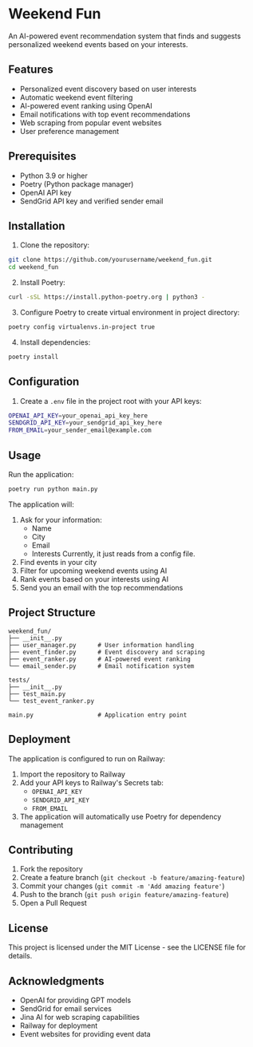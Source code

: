 # Weekend Fun

An AI-powered event recommendation system that finds and suggests personalized weekend events based on your interests.

## Features

- Personalized event discovery based on user interests
- Automatic weekend event filtering
- AI-powered event ranking using OpenAI
- Email notifications with top event recommendations
- Web scraping from popular event websites
- User preference management

## Prerequisites

- Python 3.9 or higher
- Poetry (Python package manager)
- OpenAI API key
- SendGrid API key and verified sender email

## Installation

1. Clone the repository:

```bash
git clone https://github.com/yourusername/weekend_fun.git
cd weekend_fun
```

2. Install Poetry:

```bash
curl -sSL https://install.python-poetry.org | python3 -
```

3. Configure Poetry to create virtual environment in project directory:

```bash
poetry config virtualenvs.in-project true
```

4. Install dependencies:

```bash
poetry install
```

## Configuration

1. Create a `.env` file in the project root with your API keys:

```bash
OPENAI_API_KEY=your_openai_api_key_here
SENDGRID_API_KEY=your_sendgrid_api_key_here
FROM_EMAIL=your_sender_email@example.com
```

## Usage

Run the application:

```bash
poetry run python main.py
```

The application will:

1. Ask for your information:
   - Name
   - City
   - Email
   - Interests
   Currently, it just reads from a config file.
2. Find events in your city
3. Filter for upcoming weekend events using AI
4. Rank events based on your interests using AI
5. Send you an email with the top recommendations

## Project Structure

```
weekend_fun/
├── __init__.py
├── user_manager.py      # User information handling
├── event_finder.py      # Event discovery and scraping
├── event_ranker.py      # AI-powered event ranking
└── email_sender.py      # Email notification system

tests/
├── __init__.py
├── test_main.py
└── test_event_ranker.py

main.py                  # Application entry point
```

## Deployment

The application is configured to run on Railway:

1. Import the repository to Railway
2. Add your API keys to Railway's Secrets tab:
   - `OPENAI_API_KEY`
   - `SENDGRID_API_KEY`
   - `FROM_EMAIL`
3. The application will automatically use Poetry for dependency management

## Contributing

1. Fork the repository
2. Create a feature branch (`git checkout -b feature/amazing-feature`)
3. Commit your changes (`git commit -m 'Add amazing feature'`)
4. Push to the branch (`git push origin feature/amazing-feature`)
5. Open a Pull Request

## License

This project is licensed under the MIT License - see the LICENSE file for details.

## Acknowledgments

- OpenAI for providing GPT models
- SendGrid for email services
- Jina AI for web scraping capabilities
- Railway for deployment
- Event websites for providing event data

